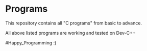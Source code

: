 # Programs
This repository contains all "C programs" from basic to advance.

All above listed programs are working and tested on Dev-C++

#Happy_Programming :)